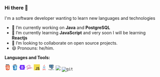 ### Hi there 👋

I'm a software developer wanting to learn new languages and technologies

- 🔭 I’m currently working on **Java** and **PostgreSQL**
- 🌱 I’m currently learning **JavaScript** and very soon I will be learning **Reactjs**
- 🚀 I’m looking to collaborate on open source projects.
- 😄 Pronouns: he/him.

**Languages and Tools:**  

<code><img src="https://raw.githubusercontent.com/devicons/devicon/master/icons/html5/html5-original-wordmark.svg" height="20"/></code>
<code><img src="https://raw.githubusercontent.com/devicons/devicon/master/icons/css3/css3-original-wordmark.svg" height="20"/></code>
<code><img src="https://raw.githubusercontent.com/devicons/devicon/master/icons/bootstrap/bootstrap-plain.svg" height="20"/></code>
<code><img src="https://raw.githubusercontent.com/devicons/devicon/master/icons/sass/sass-original.svg" height="20"/></code>
<code><img height="20" src="https://raw.githubusercontent.com/github/explore/80688e429a7d4ef2fca1e82350fe8e3517d3494d/topics/javascript/javascript.png"></code>
<code><img src="https://raw.githubusercontent.com/devicons/devicon/master/icons/java/java-original-wordmark.svg" height="20"/></code>
<code><img src="https://raw.githubusercontent.com/devicons/devicon/master/icons/postgresql/postgresql-original-wordmark.svg" height="20"/></code>
<code><img height="20"  src="https://upload.wikimedia.org/wikipedia/commons/2/2d/Visual_Studio_Code_1.18_icon.svg"></code>
<code><img src="https://www.vectorlogo.zone/logos/git-scm/git-scm-icon.svg" alt="git" height="20"/> </code>

